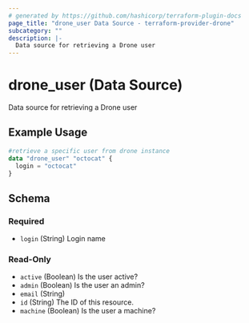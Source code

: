 ```yaml
---
# generated by https://github.com/hashicorp/terraform-plugin-docs
page_title: "drone_user Data Source - terraform-provider-drone"
subcategory: ""
description: |-
  Data source for retrieving a Drone user
---
```


# drone_user (Data Source)

Data source for retrieving a Drone user

## Example Usage

```terraform
#retrieve a specific user from drone instance
data "drone_user" "octocat" {
  login = "octocat"
}
```

<!-- schema generated by tfplugindocs -->
## Schema

### Required

- `login` (String) Login name

### Read-Only

- `active` (Boolean) Is the user active?
- `admin` (Boolean) Is the user an admin?
- `email` (String)
- `id` (String) The ID of this resource.
- `machine` (Boolean) Is the user a machine?



